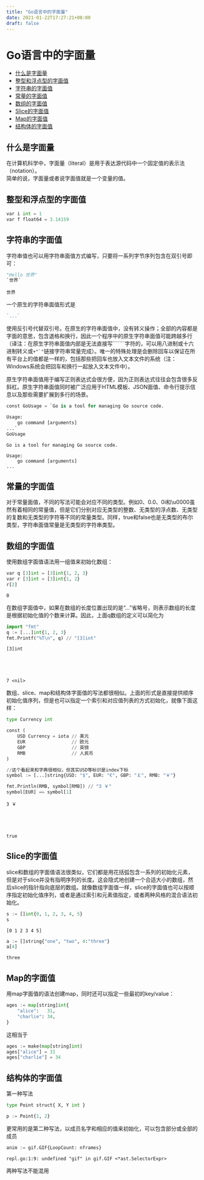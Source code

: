 ```yaml
---
title: "Go语言中的字面量"
date: 2021-01-22T17:27:21+08:00
draft: false
---
```

# Go语言中的字面量

* [什么是字面量](#什么是字面量)
* [整型和浮点型的字面值](#整型和浮点型的字面值)
* [字符串的字面值](#字符串的字面值)
* [常量的字面值](#常量的字面值)
* [数组的字面值](#数组的字面值)
* [Slice的字面值](#Slice的字面值)
* [Map的字面值](#Map的字面值)
* [结构体的字面值](#结构体的字面值)

## 什么是字面量

在计算机科学中，字面量（literal）是用于表达源代码中一个固定值的表示法（notation）。   
简单的说，字面量或者说字面值就是一个变量的值。

## 整型和浮点型的字面值


```python
var i int = 1
var f float64 = 3.14159
```

## 字符串的字面值

字符串值也可以用字符串面值方式编写，只要将一系列字节序列包含在双引号即可：


```python
"Hello 世界"
`世界`
```




    世界



一个原生的字符串面值形式是
```go
`...`
```
使用反引号代替双引号。在原生的字符串面值中，没有转义操作；全部的内容都是字面的意思，包含退格和换行，因此一个程序中的原生字符串面值可能跨越多行（译注：在原生字符串面值内部是无法直接写```````字符的，可以用八进制或十六进制转义或```+"`"```链接字符串常量完成）。唯一的特殊处理是会删除回车以保证在所有平台上的值都是一样的，包括那些把回车也放入文本文件的系统（注：Windows系统会把回车和换行一起放入文本文件中）。

原生字符串面值用于编写正则表达式会很方便，因为正则表达式往往会包含很多反斜杠。原生字符串面值同时被广泛应用于HTML模板、JSON面值、命令行提示信息以及那些需要扩展到多行的场景。


```python
const GoUsage = `Go is a tool for managing Go source code.

Usage:
    go command [arguments]
...`
GoUsage
```




    Go is a tool for managing Go source code.
    
    Usage:
        go command [arguments]
    ...



## 常量的字面值

对于常量面值，不同的写法可能会对应不同的类型。例如0、0.0、0i和\u0000虽然有着相同的常量值，但是它们分别对应无类型的整数、无类型的浮点数、无类型的复数和无类型的字符等不同的常量类型。同样，true和false也是无类型的布尔类型，字符串面值常量是无类型的字符串类型。

## 数组的字面值

使用数组字面值语法用一组值来初始化数组：


```python
var q [3]int = [3]int{1, 2, 3}
var r [3]int = [3]int{1, 2}
r[2]
```




    0



在数组字面值中，如果在数组的长度位置出现的是“...”省略号，则表示数组的长度是根据初始化值的个数来计算。因此，上面q数组的定义可以简化为


```python
import "fmt"
q := [...]int{1, 2, 3}
fmt.Printf("%T\n", q) // "[3]int"
```

    [3]int





    7 <nil>



数组、slice、map和结构体字面值的写法都很相似。上面的形式是直接提供顺序初始化值序列，但是也可以指定一个索引和对应值列表的方式初始化，就像下面这样：


```python
type Currency int

const (
    USD Currency = iota // 美元
    EUR                 // 欧元
    GBP                 // 英镑
    RMB                 // 人民币
)

//这个看起来和字典很相似，但其实USD等标识是index下标
symbol := [...]string{USD: "$", EUR: "€", GBP: "￡", RMB: "￥"}

fmt.Println(RMB, symbol[RMB]) // "3 ￥"
symbol[EUR] == symbol[1]
```

    3 ￥





    true



## Slice的字面值

slice和数组的字面值语法很类似，它们都是用花括弧包含一系列的初始化元素，但是对于slice并没有指明序列的长度。这会隐式地创建一个合适大小的数组，然后slice的指针指向底层的数组。就像数组字面值一样，slice的字面值也可以按顺序指定初始化值序列，或者是通过索引和元素值指定，或者两种风格的混合语法初始化。


```python
s := []int{0, 1, 2, 3, 4, 5}
s
```




    [0 1 2 3 4 5]




```python
a := []string{"one", "two", 4:"three"}
a[4]
```




    three



## Map的字面值

用map字面值的语法创建map，同时还可以指定一些最初的key/value：


```python
ages := map[string]int{
    "alice":   31,
    "charlie": 34,
}
```

这相当于


```python
ages := make(map[string]int)
ages["alice"] = 31
ages["charlie"] = 34
```

## 结构体的字面值

第一种写法


```python
type Point struct{ X, Y int }

p := Point{1, 2}
```

更常用的是第二种写法，以成员名字和相应的值来初始化，可以包含部分或全部的成员


```python
anim := gif.GIF{LoopCount: nframes}
```


    repl.go:1:9: undefined "gif" in gif.GIF <*ast.SelectorExpr>


两种写法不能混用

